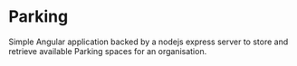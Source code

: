 # Parking
Simple Angular application backed by a nodejs express server to store and retrieve available Parking spaces for an organisation.

